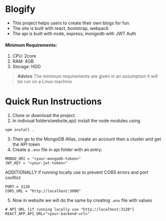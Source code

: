 # Blogify

- This project helps users to create their own blogs for fun.
- The site is built with react, bootstrap, webpack
- The api is built with node, express, mongodb with JWT Auth

#### Minimum Requirements:

1. CPU: 2core
2. RAM: 4GB
3. Storage: HDD

> **Advice**
> The minimum requirements are given in an assumption it will be run on a Linux machine

# Quick Run Instructions

1. Clone or download the project.
2. In indiviual folders(website,api) install the node modules using

```
npm install .
```

3. Then go to the MongoDB Atlas, create an account then a cluster and get the API token
4. Create a `.env` file in api folder with an entry:

```
MONGO_URI = "<your-mongodb-token>"
JWT_KEY = "<your-jwt-token>"
```

ADDITIONALLY if running locally use to prevent CORS errors and port conflict

```
PORT = 3120
CORS_URL = "http://localhost:3000"
```

5. Now in website we will do the same by creating `.env` file with values

```
# API URL [if running locally use "http://localhost:3120"]
REACT_APP_API_URL="<your-backend-url>"
```

